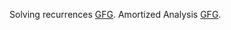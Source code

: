 Solving recurrences [GFG](https://www.geeksforgeeks.org/analysis-algorithm-set-4-master-method-solving-recurrences/?ref=lbp).
Amortized Analysis [GFG](https://www.geeksforgeeks.org/analysis-algorithm-set-5-amortized-analysis-introduction/?ref=lbp).